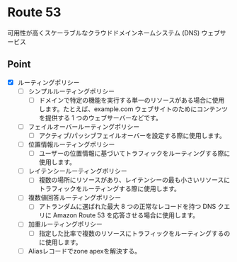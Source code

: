 # Route 53
可用性が高くスケーラブルなクラウドドメインネームシステム (DNS) ウェブサービス

## Point
- [X] ルーティングポリシー
  - [ ] シンプルルーティングポリシー 
    - [ ] ドメインで特定の機能を実行する単一のリソースがある場合に使用します。たとえば、example.com ウェブサイトのためにコンテンツを提供する 1 つのウェブサーバーなどです。
  - [ ] フェイルオーバールーティングポリシー
    - [ ] アクティブ/パッシブフェイルオーバーを設定する際に使用します。
  - [ ] 位置情報ルーティングポリシー
    - [ ] ユーザーの位置情報に基づいてトラフィックをルーティングする際に使用します。
  - [ ] レイテンシールーティングポリシー
    - [ ] 複数の場所にリソースがあり、レイテンシーの最も小さいリソースにトラフィックをルーティングする際に使用します。
  - [ ] 複数値回答ルーティングポリシー
    - [ ] アトランダムに選ばれた最大 8 つの正常なレコードを持つ DNS クエリに Amazon Route 53 を応答させる場合に使用します。
  - [ ] 加重ルーティングポリシー
    - [ ] 指定した比率で複数のリソースにトラフィックをルーティングするのに使用します。
  - [ ] Aliasレコードでzone apexを解決する。
